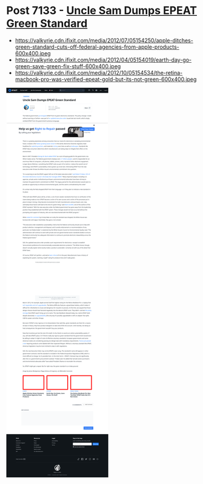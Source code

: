# Post 7133 - [Uncle Sam Dumps EPEAT Green Standard](https://www.ifixit.com/News/7133/feds-dump-epeat)

- https://valkyrie.cdn.ifixit.com/media/2012/07/05154250/apple-ditches-green-standard-cuts-off-federal-agencies-from-apple-products-600x400.jpeg
- https://valkyrie.cdn.ifixit.com/media/2012/04/05154019/earth-day-go-green-save-green-fix-stuff-600x400.jpeg
- https://valkyrie.cdn.ifixit.com/media/2012/10/05154534/the-retina-macbook-pro-was-verified-epeat-gold-but-its-not-green-600x400.jpeg

![screencap](screenshots/0228da4b-7902-4915-92bc-d073eaa13bb0.png)
